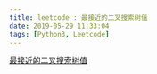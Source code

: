 ```yaml
---
title: leetcode : 最接近的二叉搜索树值
date: 2019-05-29 11:33:04
tags: [Python3, Leetcode]
---
```


[最接近的二叉搜索树值](https://leetcode-cn.com/problems/closest-binary-search-tree-value/)


